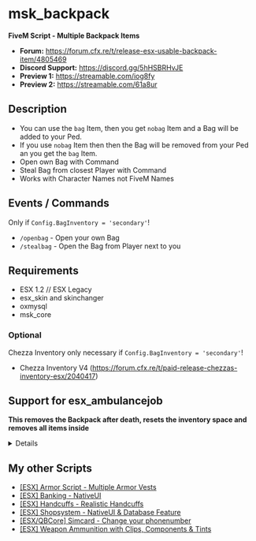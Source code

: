 # msk_backpack
**FiveM Script - Multiple Backpack Items**

* **Forum:** https://forum.cfx.re/t/release-esx-usable-backpack-item/4805469
* **Discord Support:** https://discord.gg/5hHSBRHvJE
* **Preview 1:** https://streamable.com/iog8fy
* **Preview 2:** https://streamable.com/61a8ur

## Description
* You can use the `bag` Item, then you get `nobag` Item and a Bag will be added to your Ped.
* If you use `nobag` Item then then the Bag will be removed from your Ped an you get the `bag` Item.
* Open own Bag with Command
* Steal Bag from closest Player with Command
* Works with Character Names not FiveM Names

## Events / Commands
Only if `Config.BagInventory = 'secondary'`!
* `/openbag` - Open your own Bag
* `/stealbag` - Open the Bag from Player next to you

## Requirements
* ESX 1.2 // ESX Legacy
* esx_skin and skinchanger
* oxmysql
* msk_core

### Optional
Chezza Inventory only necessary if `Config.BagInventory = 'secondary'`!

* Chezza Inventory V4 (https://forum.cfx.re/t/paid-release-chezzas-inventory-esx/2040417)

## Support for esx_ambulancejob

**This removes the Backpack after death, resets the inventory space and removes all items inside**

<details> 

Go to `/client/main.lua` and search for `function RespawnPed(ped, coords, heading)`.

Replace the function with this code:
```lua
function RespawnPed(ped, coords, heading, isDied)
  SetEntityCoordsNoOffset(ped, coords.x, coords.y, coords.z, false, false, false)
  NetworkResurrectLocalPlayer(coords.x, coords.y, coords.z, heading, true, false)
  SetPlayerInvincible(ped, false)
  ClearPedBloodDamage(ped)

  TriggerServerEvent('esx:onPlayerSpawn')
  TriggerEvent('esx:onPlayerSpawn')
  TriggerEvent('playerSpawned')

  if isDied then
		TriggerServerEvent('msk_backpack:setDeathStatus', true)
	end
end
```
Above this you find: `function RemoveItemsAfterRPDeath()`.

Search for: `RespawnPed(PlayerPedId(), RespawnCoords, ClosestHospital.heading)`

Replace it with this: `RespawnPed(PlayerPedId(), RespawnCoords, ClosestHospital.heading, true)`
</details>

## My other Scripts
* [[ESX] Armor Script - Multiple Armor Vests](https://forum.cfx.re/t/release-esx-armor-script-usable-armor-vests-status-will-be-saved-in-database-and-restore-after-relog/4812243)
* [[ESX] Banking - NativeUI](https://forum.cfx.re/t/esx-msk-banking-nativeui/4859560)
* [[ESX] Handcuffs - Realistic Handcuffs](https://forum.cfx.re/t/esx-msk-handcuffs-realistic-handcuffs/4885324)
* [[ESX] Shopsystem - NativeUI & Database Feature](https://forum.cfx.re/t/release-esx-msk-shopsystem-nativeui-database-feature/4853593)
* [[ESX/QBCore] Simcard - Change your phonenumber](https://forum.cfx.re/t/release-esx-qbcore-usable-simcard/4847008)
* [[ESX] Weapon Ammunition with Clips, Components & Tints](https://forum.cfx.re/t/release-esx-weapon-ammunition-with-clips-components-tints/4793783)
